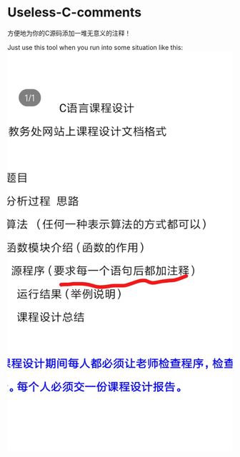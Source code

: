 # Useless-C-comments
方便地为你的C源码添加一堆无意义的注释！

Just use this tool when you run into some situation like this: 
![Reason](./reason.jpg)
